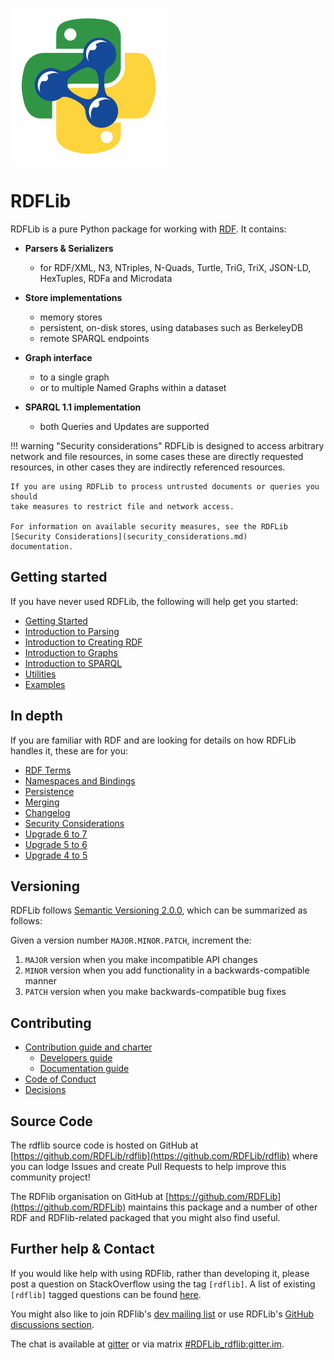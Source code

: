 ![RDFLib logo](_static/RDFlib.png)

# RDFLib

RDFLib is a pure Python package for working with [RDF](http://www.w3.org/RDF/). It contains:

* **Parsers & Serializers**
    * for RDF/XML, N3, NTriples, N-Quads, Turtle, TriG, TriX, JSON-LD, HexTuples, RDFa and Microdata

* **Store implementations**
    * memory stores
    * persistent, on-disk stores, using databases such as BerkeleyDB
    * remote SPARQL endpoints

* **Graph interface**
    * to a single graph
    * or to multiple Named Graphs within a dataset

* **SPARQL 1.1 implementation**
    * both Queries and Updates are supported

!!! warning "Security considerations"
    RDFLib is designed to access arbitrary network and file resources, in some
    cases these are directly requested resources, in other cases they are
    indirectly referenced resources.

    If you are using RDFLib to process untrusted documents or queries you should
    take measures to restrict file and network access.

    For information on available security measures, see the RDFLib
    [Security Considerations](security_considerations.md)
    documentation.

## Getting started

If you have never used RDFLib, the following will help get you started:

* [Getting Started](gettingstarted.md)
* [Introduction to Parsing](intro_to_parsing.md)
* [Introduction to Creating RDF](intro_to_creating_rdf.md)
* [Introduction to Graphs](intro_to_graphs.md)
* [Introduction to SPARQL](intro_to_sparql.md)
* [Utilities](utilities.md)
* [Examples](apidocs/examples.md)

## In depth

If you are familiar with RDF and are looking for details on how RDFLib handles it, these are for you:

* [RDF Terms](rdf_terms.md)
* [Namespaces and Bindings](namespaces_and_bindings.md)
* [Persistence](persistence.md)
* [Merging](merging.md)
* [Changelog](changelog.md)
* [Security Considerations](security_considerations.md)
* [Upgrade 6 to 7](upgrade6to7.md)
* [Upgrade 5 to 6](upgrade5to6.md)
* [Upgrade 4 to 5](upgrade4to5.md)

## Versioning

RDFLib follows [Semantic Versioning 2.0.0](https://semver.org/spec/v2.0.0.html), which can be summarized as follows:

Given a version number `MAJOR.MINOR.PATCH`, increment the:

1. `MAJOR` version when you make incompatible API changes
2. `MINOR` version when you add functionality in a backwards-compatible manner
3. `PATCH` version when you make backwards-compatible bug fixes

## Contributing

* [Contribution guide and charter](CONTRIBUTING.md)
    * [Developers guide](developers.md)
    * [Documentation guide](docs.md)
* [Code of Conduct](CODE_OF_CONDUCT.md)
* [Decisions](decisions.md)

## Source Code

The rdflib source code is hosted on GitHub at [https://github.com/RDFLib/rdflib](https://github.com/RDFLib/rdflib) where you can lodge Issues and create Pull Requests to help improve this community project!

The RDFlib organisation on GitHub at [https://github.com/RDFLib](https://github.com/RDFLib) maintains this package and a number of other RDF and RDFlib-related packaged that you might also find useful.

## Further help & Contact

If you would like help with using RDFlib, rather than developing it, please post a question on StackOverflow using the tag `[rdflib]`. A list of existing `[rdflib]` tagged questions can be found [here](https://stackoverflow.com/questions/tagged/rdflib).

You might also like to join RDFlib's [dev mailing list](https://groups.google.com/group/rdflib-dev) or use RDFLib's [GitHub discussions section](https://github.com/RDFLib/rdflib/discussions).

The chat is available at [gitter](https://gitter.im/RDFLib/rdflib) or via matrix [#RDFLib_rdflib:gitter.im](https://matrix.to/#/#RDFLib_rdflib:gitter.im).

